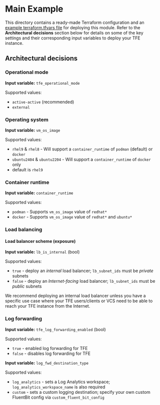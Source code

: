 # Main Example

This directory contains a ready-made Terraform configuration and an [example terraform.tfvars file](./terraform.tfvars.example) for deploying this module.
Refer to the **Architectural decisions** section below for details on some of the key settings and their corresponding input variables to deploy your TFE instance.

## Architectural decisions

### Operational mode

**Input variable:** `tfe_operational_mode`

Supported values:
 - `active-active` (recommended)
 - `external`

### Operating system

**Input variable:** `vm_os_image`

Supported values:
- `rhel9` & `rhel8` - Will support a `container_runtime` of `podman` (default) or `docker`
- `ubuntu2404` & `ubuntu2204` - Will support a `container_runtime` of `docker` only
- default is `rhel9`

### Container runtime

**Input variable:** `container_runtime`

Supported values:
- `podman` - Supports `vm_os_image` value of `redhat*` 
- `docker` - Supports `vm_os_image` value of `redhat*` and `ubuntu*`


### Load balancing

#### Load balancer scheme (exposure)

**Input variable:** `lb_is_internal` (bool)

Supported values:
- `true` - deploy an _internal_ load balancer; `lb_subnet_ids` must be _private_ subnets
- `false` - deploy an _Internet-facing_ load balancer; `lb_subnet_ids` must be _public_ subnets

We recommend deploying an internal load balancer unless you have a specific use case where your TFE users/clients or VCS need to be able to reach your TFE instance from the Internet.

### Log forwarding

**Input variable:** `tfe_log_forwarding_enabled` (bool)

Supported values:
- `true` - enabled log forwarding for TFE
- `false` - disables log forwarding for TFE

**Input variable:** `log_fwd_destination_type`

Supported values:
- `log_analytics` - sets a Log Analytics workspace; `log_analytics_workspace_name` is also required
- `custom` - sets a custom logging destination; specify your own custom FluentBit config via `custom_fluent_bit_config`